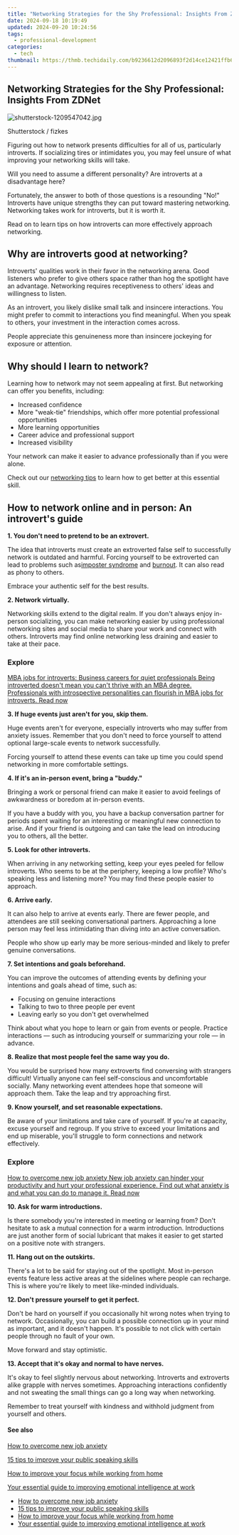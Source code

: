```yaml
---
title: "Networking Strategies for the Shy Professional: Insights From ZDNet"
date: 2024-09-18 10:19:49
updated: 2024-09-20 10:24:56
tags:
  - professional-development
categories:
  - tech
thumbnail: https://thmb.techidaily.com/b9236612d2096893f2d14ce12421ffb6e267518dd04f148a1a29c144e2d43e5b.jpg
---
```


## Networking Strategies for the Shy Professional: Insights From ZDNet

![shutterstock-1209547042.jpg](https://www.zdnet.com/a/img/resize/7303c22f1175a9d93431203154c0ae8c99c30131/2021/10/12/aead5e78-5773-4929-8474-215e95daaa5c/shutterstock-1209547042.jpg?auto=webp&precrop=5616,3155,x0,y62&width=1280)

Shutterstock / fizkes

Figuring out how to network presents difficulties for all of us, particularly introverts. If socializing tires or intimidates you, you may feel unsure of what improving your networking skills will take. 

Will you need to assume a different personality? Are introverts at a disadvantage here?

Fortunately, the answer to both of those questions is a resounding "No!" Introverts have unique strengths they can put toward mastering networking. Networking takes work for introverts, but it is worth it.

Read on to learn tips on how introverts can more effectively approach networking.

## Why are introverts good at networking?

Introverts' qualities work in their favor in the networking arena. Good listeners who prefer to give others space rather than hog the spotlight have an advantage. Networking requires receptiveness to others' ideas and willingness to listen.

As an introvert, you likely dislike small talk and insincere interactions. You might prefer to commit to interactions you find meaningful. When you speak to others, your investment in the interaction comes across.

People appreciate this genuineness more than insincere jockeying for exposure or attention.

## Why should I learn to network?

Learning how to network may not seem appealing at first. But networking can offer you benefits, including:

* Increased confidence
* More "weak-tie" friendships, which offer more potential professional opportunities
* More learning opportunities
* Career advice and professional support
* Increased visibility

Your network can make it easier to advance professionally than if you were alone.

Check out our [networking tips](https://www.zdnet.com/education/tech-company-networking-tips/) to learn how to get better at this essential skill.

## How to network online and in person: An introvert's guide

**1\. You don't need to pretend to be an extrovert.**

The idea that introverts must create an extroverted false self to successfully network is outdated and harmful. Forcing yourself to be extroverted can lead to problems such as[imposter syndrome](https://www.zdnet.com/education/professional-development/challenge-imposter-syndrome/) and [burnout](https://www.zdnet.com/education/professional-development/how-to-avoid-burnout/). It can also read as phony to others. 

Embrace your authentic self for the best results.

**2\. Network virtually.**

Networking skills extend to the digital realm. If you don't always enjoy in-person socializing, you can make networking easier by using professional networking sites and social media to share your work and connect with others. Introverts may find online networking less draining and easier to take at their pace.

### Explore

[MBA jobs for introverts: Business careers for quiet professionals Being introverted doesn't mean you can't thrive with an MBA degree. Professionals with introspective personalities can flourish in MBA jobs for introverts.  Read now](https://www.zdnet.com/article/mba-jobs-for-introverts/)

**3\. If huge events just aren't for you, skip them.**

Huge events aren't for everyone, especially introverts who may suffer from anxiety issues. Remember that you don't need to force yourself to attend optional large-scale events to network successfully. 

Forcing yourself to attend these events can take up time you could spend networking in more comfortable settings.

**4\. If it's an in-person event, bring a "buddy."**

Bringing a work or personal friend can make it easier to avoid feelings of awkwardness or boredom at in-person events. 

If you have a buddy with you, you have a backup conversation partner for periods spent waiting for an interesting or meaningful new connection to arise. And if your friend is outgoing and can take the lead on introducing you to others, all the better.

**5\. Look for other introverts.**

When arriving in any networking setting, keep your eyes peeled for fellow introverts. Who seems to be at the periphery, keeping a low profile? Who's speaking less and listening more? You may find these people easier to approach.

**6\. Arrive early.**

It can also help to arrive at events early. There are fewer people, and attendees are still seeking conversational partners. Approaching a lone person may feel less intimidating than diving into an active conversation.

People who show up early may be more serious-minded and likely to prefer genuine conversations.

**7\. Set intentions and goals beforehand.**

You can improve the outcomes of attending events by defining your intentions and goals ahead of time, such as:

* Focusing on genuine interactions
* Talking to two to three people per event
* Leaving early so you don't get overwhelmed

Think about what you hope to learn or gain from events or people. Practice interactions — such as introducing yourself or summarizing your role — in advance.

**8\. Realize that most people feel the same way you do.**

You would be surprised how many extroverts find conversing with strangers difficult! Virtually anyone can feel self-conscious and uncomfortable socially. Many networking event attendees hope that someone will approach them. Take the leap and try approaching first.

**9\. Know yourself, and set reasonable expectations.**

Be aware of your limitations and take care of yourself. If you're at capacity, excuse yourself and regroup. If you strive to exceed your limitations and end up miserable, you'll struggle to form connections and network effectively.

### Explore

[How to overcome new job anxiety New job anxiety can hinder your productivity and hurt your professional experience. Find out what anxiety is and what you can do to manage it.  Read now](https://www.zdnet.com/article/overcome-new-job-anxiety/)

**10\. Ask for warm introductions.**

Is there somebody you're interested in meeting or learning from? Don't hesitate to ask a mutual connection for a warm introduction. Introductions are just another form of social lubricant that makes it easier to get started on a positive note with strangers.

**11\. Hang out on the outskirts.**

There's a lot to be said for staying out of the spotlight. Most in-person events feature less active areas at the sidelines where people can recharge. This is where you're likely to meet like-minded individuals.

**12\. Don't pressure yourself to get it perfect.**

Don't be hard on yourself if you occasionally hit wrong notes when trying to network. Occasionally, you can build a possible connection up in your mind as important, and it doesn't happen. It's possible to not click with certain people through no fault of your own. 

Move forward and stay optimistic.

**13\. Accept that it's okay and normal to have nerves.**

It's okay to feel slightly nervous about networking. Introverts and extroverts alike grapple with nerves sometimes. Approaching interactions confidently and not sweating the small things can go a long way when networking. 

Remember to treat yourself with kindness and withhold judgment from yourself and others.

#### See also

[How to overcome new job anxiety](https://www.zdnet.com/article/overcome-new-job-anxiety/ "How to overcome new job anxiety")

[15 tips to improve your public speaking skills](https://www.zdnet.com/article/public-speaking-tips/ "15 tips to improve your public speaking skills")

[How to improve your focus while working from home](https://www.zdnet.com/article/improve-focus-while-you-work-from-home/ "How to improve your focus while working from home")

[Your essential guide to improving emotional intelligence at work](https://www.zdnet.com/article/emotional-intelligence-at-work-guide/ "Your essential guide to improving emotional intelligence at work")

* [How to overcome new job anxiety](https://www.zdnet.com/article/overcome-new-job-anxiety/ "How to overcome new job anxiety")
* [15 tips to improve your public speaking skills](https://www.zdnet.com/article/public-speaking-tips/ "15 tips to improve your public speaking skills")
* [How to improve your focus while working from home](https://www.zdnet.com/article/improve-focus-while-you-work-from-home/ "How to improve your focus while working from home")
* [Your essential guide to improving emotional intelligence at work](https://www.zdnet.com/article/emotional-intelligence-at-work-guide/ "Your essential guide to improving emotional intelligence at work")

<ins class="adsbygoogle"
     style="display:block"
     data-ad-format="autorelaxed"
     data-ad-client="ca-pub-7571918770474297"
     data-ad-slot="1223367746"></ins>



<ins class="adsbygoogle"
     style="display:block"
     data-ad-client="ca-pub-7571918770474297"
     data-ad-slot="8358498916"
     data-ad-format="auto"
     data-full-width-responsive="true"></ins>

